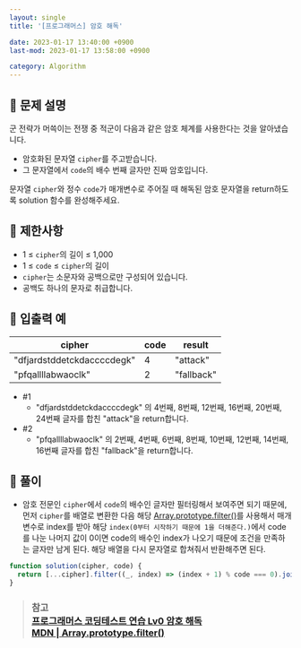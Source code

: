 ```yaml
---
layout: single
title: '[프로그래머스] 암호 해독'

date: 2023-01-17 13:40:00 +0900
last-mod: 2023-01-17 13:58:00 +0900

category: Algorithm
---
```


## 📌 문제 설명

군 전략가 머쓱이는 전쟁 중 적군이 다음과 같은 암호 체계를 사용한다는 것을 알아냈습니다.

- 암호화된 문자열 `cipher`를 주고받습니다.
- 그 문자열에서 `code`의 배수 번째 글자만 진짜 암호입니다.

문자열 `cipher`와 정수 `code`가 매개변수로 주어질 때 해독된 암호 문자열을 return하도록 solution 함수를 완성해주세요.

## 📌 제한사항

- 1 ≤ `cipher`의 길이 ≤ 1,000
- 1 ≤ `code` ≤ `cipher`의 길이
- `cipher`는 소문자와 공백으로만 구성되어 있습니다.
- 공백도 하나의 문자로 취급합니다.

## 📌 입출력 예

| cipher                     | code | result     |
| -------------------------- | ---- | ---------- |
| "dfjardstddetckdaccccdegk" | 4    | "attack"   |
| "pfqallllabwaoclk"         | 2    | "fallback" |

- #1
  - "dfjardstddetckdaccccdegk" 의 4번째, 8번째, 12번째, 16번째, 20번째, 24번째 글자를 합친 "attack"을 return합니다.
- #2
  - "pfqallllabwaoclk" 의 2번째, 4번째, 6번째, 8번째, 10번째, 12번째, 14번째, 16번째 글자를 합친 "fallback"을 return합니다.

## 📌 풀이

- 암호 전문인 `cipher`에서 `code`의 배수인 글자만 필터링해서 보여주면 되기 때문에, 먼저 `cipher`를 배열로 변환한 다음 해당 [Array.prototype.filter()](https://developer.mozilla.org/ko/docs/Web/JavaScript/Reference/Global_Objects/Array/filter)를 사용해서 매개변수로 index를 받아 해당 `index(0부터 시작하기 때문에 1을 더해준다.)`에서 code를 나눈 나머지 값이 0이면 code의 배수인 index가 나오기 때문에 조건을 만족하는 글자만 남게 된다. 해당 배열을 다시 문자열로 합쳐줘서 반환해주면 된다.

```javascript
function solution(cipher, code) {
  return [...cipher].filter((_, index) => (index + 1) % code === 0).join('');
}
```

> ### 참고<br>[프로그래머스 코딩테스트 연습 Lv0 암호 해독](https://school.programmers.co.kr/learn/courses/30/lessons/120892)<br>[MDN | Array.prototype.filter()](https://developer.mozilla.org/ko/docs/Web/JavaScript/Reference/Global_Objects/Array/filter)
